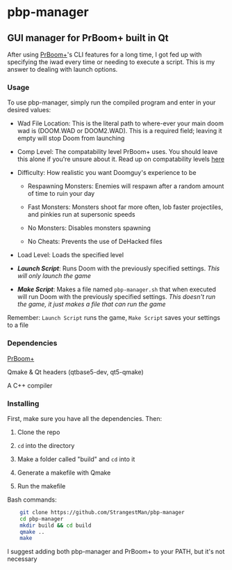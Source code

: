 # pbp-manager

## GUI manager for PrBoom+ built in Qt

After using [PrBoom+](https://github.com/coelckers/prboom-plus)'s CLI features for a long time, I got fed up with specifying the iwad every time or needing to execute a script. This is my answer to dealing with launch options.

### Usage

To use pbp-manager, simply run the compiled program and enter in your desired values:

* Wad File Location: This is the literal path to where-ever your main doom wad is (DOOM.WAD or DOOM2.WAD). This is a required field; leaving it empty will stop Doom from launching

* Comp Level: The compatability level PrBoom+ uses. You should leave this alone if you're unsure about it. Read up on compatability levels [here](https://github.com/coelckers/prboom-plus/blob/master/prboom2/doc/README.compat)

* Difficulty: How realistic you want Doomguy's experience to be

  * Respawning Monsters: Enemies will respawn after a random amount of time to ruin your day

  * Fast Monsters: Monsters shoot far more often, lob faster projectiles, and pinkies run at supersonic speeds

  * No Monsters: Disables monsters spawning

  * No Cheats: Prevents the use of DeHacked files

* Load Level: Loads the specified level

* _**Launch Script**_: Runs Doom with the previously specified settings. *This will only launch the game*

* _**Make Script**_: Makes a file named `pbp-manager.sh` that when executed will run Doom with the previously specified settings. _This doesn't run the game, it just makes a file that can run the game_

Remember: `Launch Script` runs the game, `Make Script` saves your settings to a file

### Dependencies

[PrBoom+](https://github.com/coelckers/prboom-plus)

Qmake & Qt headers (qtbase5-dev, qt5-qmake)

A C++ compiler

### Installing

First, make sure you have all the dependencies. Then:

1. Clone the repo

1. `cd` into the directory

1. Make a folder called "build" and `cd` into it

1. Generate a makefile with Qmake

1. Run the makefile

Bash commands:

```bash
    git clone https://github.com/StrangestMan/pbp-manager
    cd pbp-manager 
    mkdir build && cd build
    qmake ..
    make
```

I suggest adding both pbp-manager and PrBoom+ to your PATH, but it's not necessary
